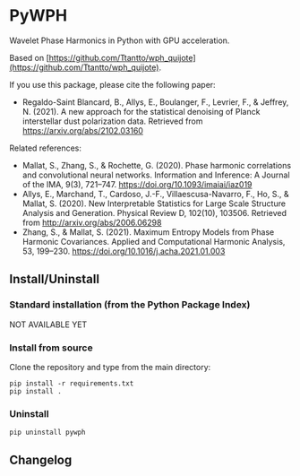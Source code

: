 # PyWPH

Wavelet Phase Harmonics in Python with GPU acceleration.

Based on [https://github.com/Ttantto/wph_quijote](https://github.com/Ttantto/wph_quijote).

If you use this package, please cite the following paper:
* Regaldo-Saint Blancard, B., Allys, E., Boulanger, F., Levrier, F., & Jeffrey, N. (2021). A new approach for the statistical denoising of Planck interstellar dust polarization data. Retrieved from https://arxiv.org/abs/2102.03160

Related references:
* Mallat, S., Zhang, S., & Rochette, G. (2020). Phase harmonic correlations and convolutional neural networks. Information and Inference: A Journal of the IMA, 9(3), 721–747. https://doi.org/10.1093/imaiai/iaz019
* Allys, E., Marchand, T., Cardoso, J.-F., Villaescusa-Navarro, F., Ho, S., & Mallat, S. (2020). New Interpretable Statistics for Large Scale Structure Analysis and Generation. Physical Review D, 102(10), 103506. Retrieved from http://arxiv.org/abs/2006.06298
* Zhang, S., & Mallat, S. (2021). Maximum Entropy Models from Phase Harmonic Covariances. Applied and Computational Harmonic Analysis, 53, 199–230. https://doi.org/10.1016/j.acha.2021.01.003

## Install/Uninstall

### Standard installation (from the Python Package Index)

NOT AVAILABLE YET

### Install from source

Clone the repository and type from the main directory:

```
pip install -r requirements.txt
pip install .
```

### Uninstall

```
pip uninstall pywph
```

## Changelog

